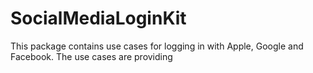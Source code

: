 # SocialMediaLoginKit

This package contains use cases for logging in with Apple, Google and Facebook. The use cases are providing 
